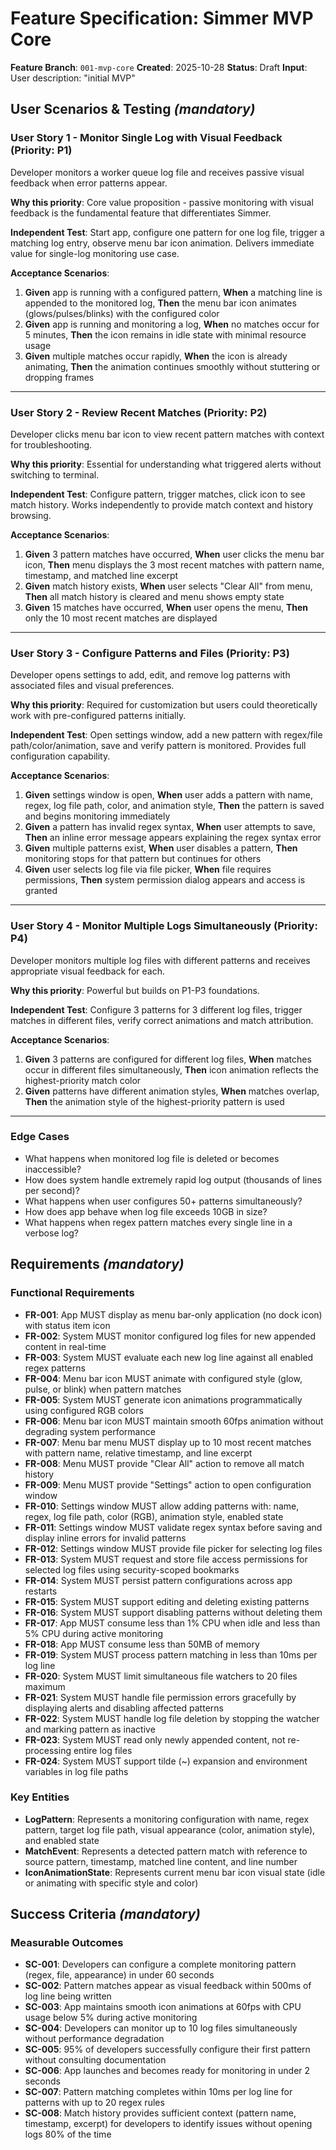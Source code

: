 # Feature Specification: Simmer MVP Core

**Feature Branch**: `001-mvp-core`
**Created**: 2025-10-28
**Status**: Draft
**Input**: User description: "initial MVP"

## User Scenarios & Testing *(mandatory)*

### User Story 1 - Monitor Single Log with Visual Feedback (Priority: P1)

Developer monitors a worker queue log file and receives passive visual feedback when error patterns appear.

**Why this priority**: Core value proposition - passive monitoring with visual feedback is the fundamental feature that differentiates Simmer.

**Independent Test**: Start app, configure one pattern for one log file, trigger a matching log entry, observe menu bar icon animation. Delivers immediate value for single-log monitoring use case.

**Acceptance Scenarios**:

1. **Given** app is running with a configured pattern, **When** a matching line is appended to the monitored log, **Then** the menu bar icon animates (glows/pulses/blinks) with the configured color
2. **Given** app is running and monitoring a log, **When** no matches occur for 5 minutes, **Then** the icon remains in idle state with minimal resource usage
3. **Given** multiple matches occur rapidly, **When** the icon is already animating, **Then** the animation continues smoothly without stuttering or dropping frames

---

### User Story 2 - Review Recent Matches (Priority: P2)

Developer clicks menu bar icon to view recent pattern matches with context for troubleshooting.

**Why this priority**: Essential for understanding what triggered alerts without switching to terminal.

**Independent Test**: Configure pattern, trigger matches, click icon to see match history. Works independently to provide match context and history browsing.

**Acceptance Scenarios**:

1. **Given** 3 pattern matches have occurred, **When** user clicks the menu bar icon, **Then** menu displays the 3 most recent matches with pattern name, timestamp, and matched line excerpt
2. **Given** match history exists, **When** user selects "Clear All" from menu, **Then** all match history is cleared and menu shows empty state
3. **Given** 15 matches have occurred, **When** user opens the menu, **Then** only the 10 most recent matches are displayed

---

### User Story 3 - Configure Patterns and Files (Priority: P3)

Developer opens settings to add, edit, and remove log patterns with associated files and visual preferences.

**Why this priority**: Required for customization but users could theoretically work with pre-configured patterns initially.

**Independent Test**: Open settings window, add a new pattern with regex/file path/color/animation, save and verify pattern is monitored. Provides full configuration capability.

**Acceptance Scenarios**:

1. **Given** settings window is open, **When** user adds a pattern with name, regex, log file path, color, and animation style, **Then** the pattern is saved and begins monitoring immediately
2. **Given** a pattern has invalid regex syntax, **When** user attempts to save, **Then** an inline error message appears explaining the regex syntax error
3. **Given** multiple patterns exist, **When** user disables a pattern, **Then** monitoring stops for that pattern but continues for others
4. **Given** user selects log file via file picker, **When** file requires permissions, **Then** system permission dialog appears and access is granted

---

### User Story 4 - Monitor Multiple Logs Simultaneously (Priority: P4)

Developer monitors multiple log files with different patterns and receives appropriate visual feedback for each.

**Why this priority**: Powerful but builds on P1-P3 foundations.

**Independent Test**: Configure 3 patterns for 3 different log files, trigger matches in different files, verify correct animations and match attribution.

**Acceptance Scenarios**:

1. **Given** 3 patterns are configured for different log files, **When** matches occur in different files simultaneously, **Then** icon animation reflects the highest-priority match color
2. **Given** patterns have different animation styles, **When** matches overlap, **Then** the animation style of the highest-priority pattern is used

---

### Edge Cases

- What happens when monitored log file is deleted or becomes inaccessible?
- How does system handle extremely rapid log output (thousands of lines per second)?
- What happens when user configures 50+ patterns simultaneously?
- How does app behave when log file exceeds 10GB in size?
- What happens when regex pattern matches every single line in a verbose log?

## Requirements *(mandatory)*

### Functional Requirements

- **FR-001**: App MUST display as menu bar-only application (no dock icon) with status item icon
- **FR-002**: System MUST monitor configured log files for new appended content in real-time
- **FR-003**: System MUST evaluate each new log line against all enabled regex patterns
- **FR-004**: Menu bar icon MUST animate with configured style (glow, pulse, or blink) when pattern matches
- **FR-005**: System MUST generate icon animations programmatically using configured RGB colors
- **FR-006**: Menu bar icon MUST maintain smooth 60fps animation without degrading system performance
- **FR-007**: Menu bar menu MUST display up to 10 most recent matches with pattern name, relative timestamp, and line excerpt
- **FR-008**: Menu MUST provide "Clear All" action to remove all match history
- **FR-009**: Menu MUST provide "Settings" action to open configuration window
- **FR-010**: Settings window MUST allow adding patterns with: name, regex, log file path, color (RGB), animation style, enabled state
- **FR-011**: Settings window MUST validate regex syntax before saving and display inline errors for invalid patterns
- **FR-012**: Settings window MUST provide file picker for selecting log files
- **FR-013**: System MUST request and store file access permissions for selected log files using security-scoped bookmarks
- **FR-014**: System MUST persist pattern configurations across app restarts
- **FR-015**: System MUST support editing and deleting existing patterns
- **FR-016**: System MUST support disabling patterns without deleting them
- **FR-017**: App MUST consume less than 1% CPU when idle and less than 5% CPU during active monitoring
- **FR-018**: App MUST consume less than 50MB of memory
- **FR-019**: System MUST process pattern matching in less than 10ms per log line
- **FR-020**: System MUST limit simultaneous file watchers to 20 files maximum
- **FR-021**: System MUST handle file permission errors gracefully by displaying alerts and disabling affected patterns
- **FR-022**: System MUST handle log file deletion by stopping the watcher and marking pattern as inactive
- **FR-023**: System MUST read only newly appended content, not re-processing entire log files
- **FR-024**: System MUST support tilde (~) expansion and environment variables in log file paths

### Key Entities

- **LogPattern**: Represents a monitoring configuration with name, regex pattern, target log file path, visual appearance (color, animation style), and enabled state
- **MatchEvent**: Represents a detected pattern match with reference to source pattern, timestamp, matched line content, and line number
- **IconAnimationState**: Represents current menu bar icon visual state (idle or animating with specific style and color)

## Success Criteria *(mandatory)*

### Measurable Outcomes

- **SC-001**: Developers can configure a complete monitoring pattern (regex, file, appearance) in under 60 seconds
- **SC-002**: Pattern matches appear as visual feedback within 500ms of log line being written
- **SC-003**: App maintains smooth icon animations at 60fps with CPU usage below 5% during active monitoring
- **SC-004**: Developers can monitor up to 10 log files simultaneously without performance degradation
- **SC-005**: 95% of developers successfully configure their first pattern without consulting documentation
- **SC-006**: App launches and becomes ready for monitoring in under 2 seconds
- **SC-007**: Pattern matching completes within 10ms per log line for patterns with up to 20 regex rules
- **SC-008**: Match history provides sufficient context (pattern name, timestamp, excerpt) for developers to identify issues without opening logs 80% of the time
